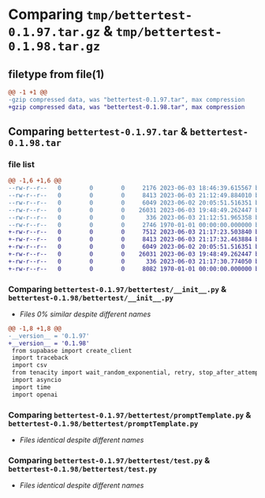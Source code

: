 # Comparing `tmp/bettertest-0.1.97.tar.gz` & `tmp/bettertest-0.1.98.tar.gz`

## filetype from file(1)

```diff
@@ -1 +1 @@
-gzip compressed data, was "bettertest-0.1.97.tar", max compression
+gzip compressed data, was "bettertest-0.1.98.tar", max compression
```

## Comparing `bettertest-0.1.97.tar` & `bettertest-0.1.98.tar`

### file list

```diff
@@ -1,6 +1,6 @@
--rw-r--r--   0        0        0     2176 2023-06-03 18:46:39.615567 bettertest-0.1.97/README.md
--rw-r--r--   0        0        0     8413 2023-06-03 21:12:49.884010 bettertest-0.1.97/bettertest/__init__.py
--rw-r--r--   0        0        0     6049 2023-06-02 20:05:51.516351 bettertest-0.1.97/bettertest/promptTemplate.py
--rw-r--r--   0        0        0    26031 2023-06-03 19:48:49.262447 bettertest-0.1.97/bettertest/test.py
--rw-r--r--   0        0        0      336 2023-06-03 21:12:51.965358 bettertest-0.1.97/pyproject.toml
--rw-r--r--   0        0        0     2746 1970-01-01 00:00:00.000000 bettertest-0.1.97/PKG-INFO
+-rw-r--r--   0        0        0     7512 2023-06-03 21:17:23.503840 bettertest-0.1.98/README.md
+-rw-r--r--   0        0        0     8413 2023-06-03 21:17:32.463884 bettertest-0.1.98/bettertest/__init__.py
+-rw-r--r--   0        0        0     6049 2023-06-02 20:05:51.516351 bettertest-0.1.98/bettertest/promptTemplate.py
+-rw-r--r--   0        0        0    26031 2023-06-03 19:48:49.262447 bettertest-0.1.98/bettertest/test.py
+-rw-r--r--   0        0        0      336 2023-06-03 21:17:30.774050 bettertest-0.1.98/pyproject.toml
+-rw-r--r--   0        0        0     8082 1970-01-01 00:00:00.000000 bettertest-0.1.98/PKG-INFO
```

### Comparing `bettertest-0.1.97/bettertest/__init__.py` & `bettertest-0.1.98/bettertest/__init__.py`

 * *Files 0% similar despite different names*

```diff
@@ -1,8 +1,8 @@
-__version__ = '0.1.97'
+__version__ = '0.1.98'
 from supabase import create_client
 import traceback
 import csv 
 from tenacity import wait_random_exponential, retry, stop_after_attempt
 import asyncio 
 import time 
 import openai
```

### Comparing `bettertest-0.1.97/bettertest/promptTemplate.py` & `bettertest-0.1.98/bettertest/promptTemplate.py`

 * *Files identical despite different names*

### Comparing `bettertest-0.1.97/bettertest/test.py` & `bettertest-0.1.98/bettertest/test.py`

 * *Files identical despite different names*

